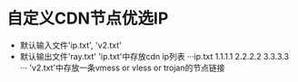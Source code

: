 # 自定义CDN节点优选IP
- 默认输入文件'ip.txt', 'v2.txt'
- 默认输出文件'ray.txt'
'ip.txt'中存放cdn ip列表
···ip.txt
1.1.1.1
2.2.2.2
3.3.3.3
···
'v2.txt'中存放一条vmess or vless or trojan的节点链接

